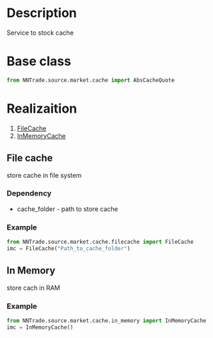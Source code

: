# Description
Service to stock cache

# Base class
```python
from NNTrade.source.market.cache import AbsCacheQuote
```

# Realizaition
1. [FileCache](#file-cache) 
2. [InMemoryCache](#in-memory)

## File cache
store cache in file system

### Dependency
- cache_folder - path to store cache

### Example
```python
from NNTrade.source.market.cache.filecache import FileCache
imc = FileCache("Path_to_cache_folder")
```

## In Memory
store cach in RAM

### Example
```python
from NNTrade.source.market.cache.in_memory import InMemoryCache
imc = InMemoryCache()
```
